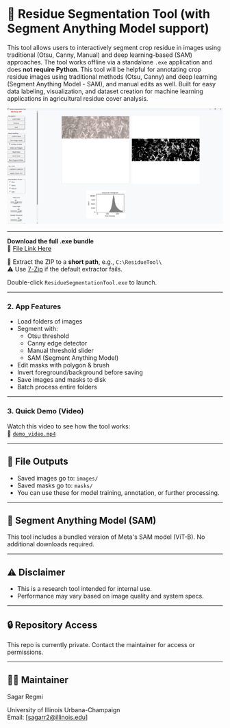 # 🌾 Residue Segmentation Tool (with Segment Anything Model support)

This tool allows users to interactively segment crop residue in images using traditional (Otsu, Canny, Manual) and deep learning-based (SAM) approaches. The tool works offline via a standalone `.exe` application and does **not require Python**.
This tool will be helpful for annotating crop residue images using traditional methods (Otsu, Canny) and deep learning (Segment Anything Model - SAM), and manual edits as well. Built for easy data labeling, visualization, and dataset creation for machine learning applications in agricultural residue cover analysis.

![App Screenshot](app_screenshot.png)

---

**Download the full .exe bundle**  
🔗 [File Link Here](https://zenodo.org/records/15747774)

📁 Extract the ZIP to a **short path**, e.g., `C:\ResidueTool\`  
⚠️ Use [7-Zip](https://www.7-zip.org/) if the default extractor fails.

Double-click `ResidueSegmentationTool.exe` to launch.

---

### 2. App Features
- Load folders of images
- Segment with:
  - Otsu threshold
  - Canny edge detector
  - Manual threshold slider
  - SAM (Segment Anything Model)
- Edit masks with polygon & brush
- Invert foreground/background before saving
- Save images and masks to disk
- Batch process entire folders

---

### 3. Quick Demo (Video)
Watch this video to see how the tool works:  
🎥 [`demo_video.mp4`](demo_video.mp4)

---

## 📁 File Outputs
- Saved images go to: `images/`
- Saved masks go to: `masks/`
- You can use these for model training, annotation, or further processing.

---

## 🧠 Segment Anything Model (SAM)
This tool includes a bundled version of Meta's SAM model (ViT-B). No additional downloads required.

---

## ⚠️ Disclaimer
- This is a research tool intended for internal use.
- Performance may vary based on image quality and system specs.

---

## 🔒 Repository Access
This repo is currently private. Contact the maintainer for access or permissions.

---

## 👩‍💻 Maintainer
Sagar Regmi 

University of Illinois Urbana-Champaign  
Email: [sagarr2@illinois.edu]
